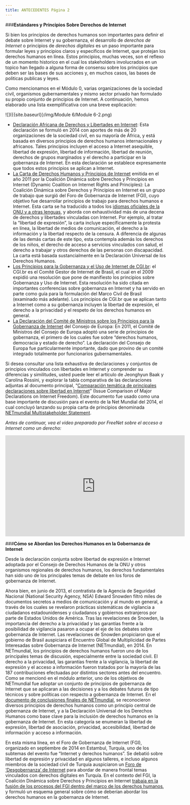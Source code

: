 ```yaml
---
title: ANTECEDENTES Página 2
---
```


###**Estándares y Principios Sobre Derechos de Internet**
 
Si bien los principios de derechos humanos son importantes para definir el debate sobre Internet y su gobernanza, el desarrollo de *derechos de Internet* o principios de *derechos digitales* es un paso importante para formular leyes y principios claros y específicos de Internet, que protejan los derechos humanos en línea. Estos principios, muchas veces, son el reflexo de un momento historico en el cual los stakeholders involucrados en un topico han llegado a alguna forma de consensu sobre los principios que deben ser las bases de sus acciones y, en muchos casos, las bases de politicas publicas y leyes. 

Como mencionamos en el Módulo 0, varias organizaciones de la sociedad civil, organismos gubernamentales y mismo sector privado han formulado su propio conjunto de principios de Internet. A continuación, hemos elaborado una lista exemplificativa con una breve explicación:

![]({{site.baseurl}}/img/Module 6/Module 6-2.png)

<ul><li><a href="http://africaninternetrights.org/" target="_blank">Declaración Africana de Derechos y Libertades en Internet</a>: Esta declaración se formuló en 2014 con aportes de más de 20 organizaciones de la sociedad civil, en su mayoría de África, y está basada en diversos principios de derechos humanos internacionales y africanos. Tales principios incluyen el acceso a Internet asequible, libertad de expresión, libertad de información, libertad de reunión, derechos de grupos marginados y el derecho a participar en la gobernanza de Internet. En esta declaración se establece expresamente que todos estos principios se aplican a Internet. 

<li><a href="http://internetrightsandprinciples.org/site/wp-content/uploads/2011/09/pdf/spanish.pdf" target="_blank">La Carta de Derechos Humanos y Principios de Internet</a> emitida en el año 2011 por la Coalición Dinámica sobre Derechos y Principios en Internet (Dynamic Coalition on Internet Rights and Principles): La Coalición Dinámica sobre Derechos y Principios en Internet es un grupo de trabajo que surgió del Foro de Gobernanza de Internet (FGI), cuyo objetivo fue desarrollar principios de trabajo para derechos humanos e Internet. Esta carta se ha traducido a todos los <a href="http://internetrightsandprinciples.org/site/charter/" target="_blank">idiomas oficiales de la ONU y a otras lenguas</a>, y aborda con exhaustividad más de una decena de derechos y libertades vinculadas con Internet. Por ejemplo, al tratar la “libertad de expresión”, la carta incluye específicamente la protesta en línea, la libertad de medios de comunicación, el derecho a la información y la libertad respecto de la censura. A diferencia de algunas de las demás cartas de este tipo, esta contempla además los derechos de los niños, el derecho de acceso a servicios vinculados con salud, el derecho a trabajar y otros derechos de las personas con discapacidad. La carta está basada sustancialmente en la Declaración Universal de los Derechos Humanos.

<li><a href="http://content.netmundial.br/contribution/principles-for-the-governance-and-use-of-the-internet/266" target="_blank">Los Principios para la Gobernanza y el Uso de Internet de CGI.br</a>: el CGI.br es el Comité Gestor de Internet de Brasil, el cual en el 2009 expidió  una resolución que pone de manifiesto los principios sobre Gobernanza  y Uso de Internet. Esta resolución ha sido citada en importantes conferencias sobre gobernanza en Internet y ha servido en parte como guía para la formulación del Marco Civil de Brasil (examinado más adelante). Los principios de CGI.br que se aplican tanto a Internet como a su gobernanza incluyen la libertad de expresión, el derecho a la privacidad y el respeto de los derechos humanos en general.

<li><a href="https://wcd.coe.int/ViewDoc.jsp?id=1835773" target="_blank">La Declaración del Comité de Ministros sobre los Principios para la Gobernanza de Internet</a> del Consejo de Europa: En 2011, el Comité de Ministros del Consejo de Europa adoptó una serie de principios de gobernanza, el primero de los cuales fue sobre “derechos humanos, democracia y estado de derecho”. La declaración del Consejo de Europa fue particularmente importante, dado que provino de un comité integrado totalmente por funcionarios gubernamentales. </ul>

Si desea consultar una lista exhaustiva de declaraciones y conjuntos de principios vinculados con libertades en Internet y comprender su diferencias y similitudes, usted puede leer el artículo de Jeonghyun Baak y Carolina Rossini, y explorar la tabla comparativa de las declaraciones adjuntas al documento principal, “<a href="http://bestbits.net/issue-comparison-of-major-declarations-on-internet-freedom/" target="_blank">Comparación temática de principales declaraciones sobre libertad en Internet</a>” (Issue Comparison of Major Declarations on Internet Freedom). Este documento fue usado como una base importante de discusión para el evento de la Net Mundial del 2014, el cual  concluyó lanzando su propia carta de principios denominada <a href="http://netmundial.br/wp-content/uploads/2014/04/NETmundial-Multistakeholder-Document.pdf" target="_blank">NETmundial Multistakeholder Statement</a>.

*Antes de continuar, vea el  video preparado por FreeNet sobre el acceso a Internet como un derecho:*

<div align="center"><iframe width="560" height="315" src="https://www.youtube.com/embed/Zm9aSGtc0HM" frameborder="0" allowfullscreen></iframe></div>

###**Cómo se Abordan los Derechos Humanos en la Gobernanza de Internet**

Desde la declaración conjunta sobre libertad de expresión e Internet adoptada por el Consejo de Derechos Humanos de la ONU y otros organismos regionales de derechos humanos, los derechos fundamentales han sido uno de los principales temas de debate en los foros de gobernanza de Internet. 

Ahora bien, en junio de 2013, el contratista de la Agencia de Seguridad Nacional (National Security Agency, NSA) Edward Snowden filtró miles de documentos secretos a medios de comunicación y al mundo en general, a través de los cuales se revelaron prácticas sistemáticas de vigilancia a ciudadanos estadounidenses y ciudadanos y gobiernos extranjeros por parte de Estados Unidos de América. Tras las revelaciones de Snowden, la importancia del derecho a la privacidad y las garantías frente a la posibilidad de vigilancia pasaron a ocupar el eje de los debates sobre gobernanza de Internet. Las revelaciones de Snowden propiciaron que el gobierno de Brasil auspiciara el Encuentro Global de Multiplicidad de Partes Interesadas sobre Gobernanza de Internet (NETmundial), en 2014. En NETmundial, los principios de derechos humanos fueron uno de los principales temas de discusión, especialmente entre la sociedad civil. El derecho a la privacidad, las garantías frente a la vigilancia, la libertad de expresión y el acceso a información fueron tratados por la mayoría de las 187 contribuciones efectuadas por distintos sectores antes del encuentro. Como se mencionó en el módulo anterior, uno de los objetivos de NETmundial fue adoptar un conjunto de principios de gobernanza de Internet que se aplicaran a las decisiones y a los debates futuros de tipo técnicos y sobre políticas con respecto a gobernanza de Internet. En el <a href="http://netmundial.br/wp-content/uploads/2014/04/NETmundial-Multistakeholder-Document.pdf" target="_blank">documento de conclusiones finales de NETmundial</a>, se reconocieron diversos principios de derechos humanos como un principio central de gobernanza de Internet, y a la Declaración Universal de los Derechos Humanos como base clave para la inclusión de derechos humanos en la gobernanza de Internet. En esta categoría se enumeran la libertad de expresión, libertad de asociación, privacidad, accesibilidad, libertad de información y acceso a información. 

En esta misma línea, en el Foro de Gobernanza de Internet (FGI), organizado en septiembre de 2014 en Estambul, Turquía, uno de los subtemas del evento fue “Internet y derechos humanos”. Se debatió sobre libertad de expresión y privacidad en algunos talleres, e incluso algunos miembros de la sociedad civil de Turquía auspiciaron un <a href="https://iuf.alternatifbilisim.org/" target="_blank">Foro de ‘Desgobernanza’ de Internet</a> para abordar de manera frontal temas vinculados con derechos digitales en Turquía. En el contexto del FGI, la Coalición Dinámica sobre Derechos y Principios en Internet <a href="http://internetrightsandprinciples.org/site/internet-rights-and-principles-coalition-five-year-review/" target="_blank">trabaja en la fusión de los procesos del FGI dentro del marco de los derechos humanos</a>, y formuló un esquema general sobre cómo se deberían abordar los derechos humanos en la gobernanza de Internet.
